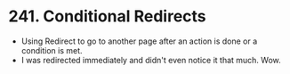# 241. Conditional Redirects
- Using Redirect to go to another page after an action is done or a condition is met. 
- I was redirected immediately and didn't even notice it that much. Wow.